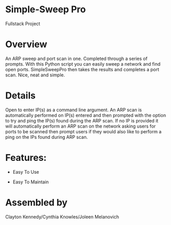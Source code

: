# Simple-Sweep Pro
Fullstack  Project

# Overview
An ARP sweep and port scan in one. Completed through a series of prompts.
With this Python script you can easily sweep a network and find open ports.  SimpleSweepPro then takes the results and completes a port scan.  Nice, neat and simple.

# Details
Open to enter IP(s) as a command line argument. 
An ARP scan is automatically performed on IP(s) entered and then prompted with the option to try and ping the IP(s) found during the ARP scan. 
If no IP is provided it will automatically perform an ARP scan on the network asking users for ports to be scanned then prompt users if they would also like to perform a
ping on the IPs found during ARP scan.


# Features:

* Easy To Use

* Easy To Maintain

# Assembled by 
Clayton Kennedy/Cynthia Knowles/Joleen Melanovich

